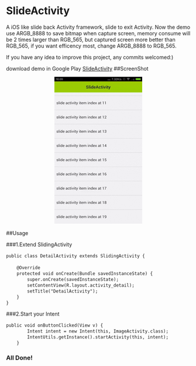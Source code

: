 SlideActivity
=============

A iOS like slide back Activity framework, slide to exit Activity. Now the demo use ARGB_8888 to save bitmap when capture screen, memory consume will be 2 times larger than RGB_565, but captured screen more better than RGB_565, if you want efficency most, change ARGB_8888 to RGB_565.

If you have any idea to improve this project, any commits welcomed:)

download demo in Google Play [SlideActivity](https://play.google.com/store/apps/details?id=com.chenjishi.slidedemo&hl=zh-CN)
##ScreenShot
<p align="center">
  <img src="demo.gif" alt="slideback" height="400" width="240"/>
</p>

##Usage

###1.Extend SlidingActivity
```
public class DetailActivity extends SlidingActivity {

    @Override
    protected void onCreate(Bundle savedInstanceState) {
        super.onCreate(savedInstanceState);
        setContentView(R.layout.activity_detail);
        setTitle("DetailActivity");
    }
}
```

###2.Start your Intent
```
public void onButtonClicked(View v) {
        Intent intent = new Intent(this, ImageActivity.class);
        IntentUtils.getInstance().startActivity(this, intent);
    }
```

### All Done!


